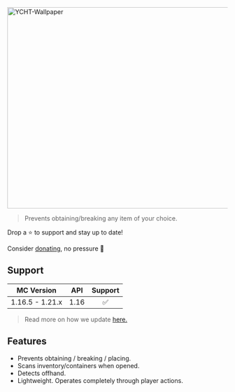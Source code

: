 <img width="1280" height="460" alt="YCHT-Wallpaper" src="https://github.com/user-attachments/assets/6cc999eb-897e-4ba5-8681-21b8684d8065" />



> Prevents obtaining/breaking any item of your choice.

Drop a ⭐ to support and stay up to date!

Consider [donating](https://ko-fi.com/jammerz), no pressure 🩷

## Support
| MC Version    | API  | Support |
| :---------:   | :-:  | :-----: |
| 1.16.5 - 1.21.x | 1.16 |  ✅ |
> Read more on how we update [here.](https://github.com/eh-K/Spigoty/blob/main/API/Codebase%20Unification.md)

## Features
- Prevents obtaining / breaking / placing.
- Scans inventory/containers when opened.
- Detects offhand.
- Lightweight. Operates completely through player actions.
